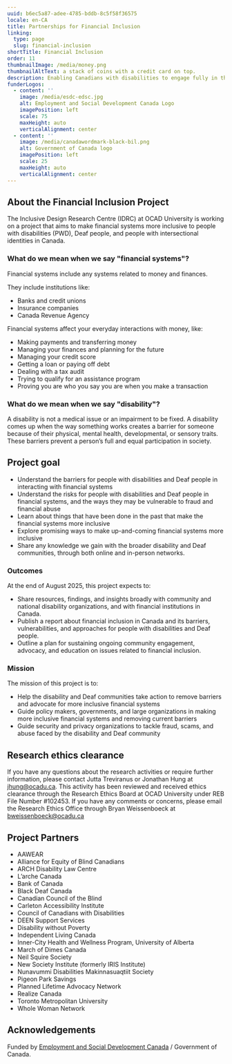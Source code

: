 ```yaml
---
uuid: b6ec5a87-adee-4785-bddb-8c5f58f36575
locale: en-CA
title: Partnerships for Financial Inclusion
linking:
  type: page
  slug: financial-inclusion
shortTitle: Financial Inclusion
order: 11
thumbnailImage: /media/money.png
thumbnailAltText: a stack of coins with a credit card on top.
description: Enabling Canadians with disabilities to engage fully in the economy by addressing barriers to financial inclusion.
funderLogos:
  - content: ''
    image: /media/esdc-edsc.jpg
    alt: Employment and Social Development Canada Logo
    imagePosition: left
    scale: 75
    maxHeight: auto
    verticalAlignment: center
  - content: ''
    image: /media/canadawordmark-black-bil.png
    alt: Government of Canada logo
    imagePosition: left
    scale: 25
    maxHeight: auto
    verticalAlignment: center
---
```

## About the Financial Inclusion Project

The Inclusive Design Research Centre (IDRC) at OCAD University is working on a project that aims to make financial systems more inclusive to people with disabilities (PWD), Deaf people, and people with intersectional identities in Canada.

### What do we mean when we say "financial systems"?

Financial systems include any systems related to money and finances.

They include institutions like:

- Banks and credit unions
- Insurance companies
- Canada Revenue Agency

Financial systems affect your everyday interactions with money, like:

- Making payments and transferring money
- Managing your finances and planning for the future
- Managing your credit score
- Getting a loan or paying off debt
- Dealing with a tax audit
- Trying to qualify for an assistance program
- Proving you are who you say you are when you make a transaction

### What do we mean when we say "disability"?

A disability is not a medical issue or an impairment to be fixed. A disability comes up when the way something works creates a barrier for someone because of their physical, mental health, developmental, or sensory traits. These barriers prevent a person’s full and equal participation in society.

## Project goal

- Understand the barriers for people with disabilities and Deaf people in interacting with financial systems
- Understand the risks for people with disabilities and Deaf people in financial systems, and the ways they may be vulnerable to fraud and financial abuse
- Learn about things that have been done in the past that make the financial systems more inclusive
- Explore promising ways to make up-and-coming financial systems more inclusive
- Share any knowledge we gain with the broader disability and Deaf communities, through both online and in-person networks.

### Outcomes

At the end of August 2025, this project expects to:

- Share resources, findings, and insights broadly with community and national disability organizations, and with financial institutions in Canada.
- Publish a report about financial inclusion in Canada and its barriers, vulnerabilities, and approaches for people with disabilities and Deaf people.
- Outline a plan for sustaining ongoing community engagement, advocacy, and education on issues related to financial inclusion.

### Mission

The mission of this project is to:

- Help the disability and Deaf communities take action to remove barriers and advocate for more inclusive financial systems
- Guide policy makers, governments, and large organizations in making more inclusive financial systems and removing current barriers
- Guide security and privacy organizations to tackle fraud, scams, and abuse faced by the disability and Deaf community

## Research ethics clearance

If you have any questions about the research activities or require further information, please contact Jutta Treviranus or Jonathan Hung at jhung@ocadu.ca. This activity has been reviewed and received ethics clearance through the Research Ethics Board at OCAD University under REB File Number #102453. If you have any comments or concerns, please email the Research Ethics Office through Bryan Weissenboeck at bweissenboeck@ocadu.ca

## Project Partners

- AAWEAR
- Alliance for Equity of Blind Canadians
- ARCH Disability Law Centre
- L’arche Canada
- Bank of Canada
- Black Deaf Canada
- Canadian Council of the Blind
- Carleton Accessibility Institute
- Council of Canadians with Disabilities
- DEEN Support Services
- Disability without Poverty
- Independent Living Canada
- Inner-City Health and Wellness Program, University of Alberta
- March of Dimes Canada
- Neil Squire Society
- New Society Institute (formerly IRIS Institute)
- Nunavummi Disabilities Makinnasuaqtiit Society
- Pigeon Park Savings
- Planned Lifetime Advocacy Network
- Realize Canada
- Toronto Metropolitan University
- Whole Woman Network

## Acknowledgements

Funded by [Employment and Social Development Canada](https://www.canada.ca/en/employment-social-development.html) / Government of Canada.
